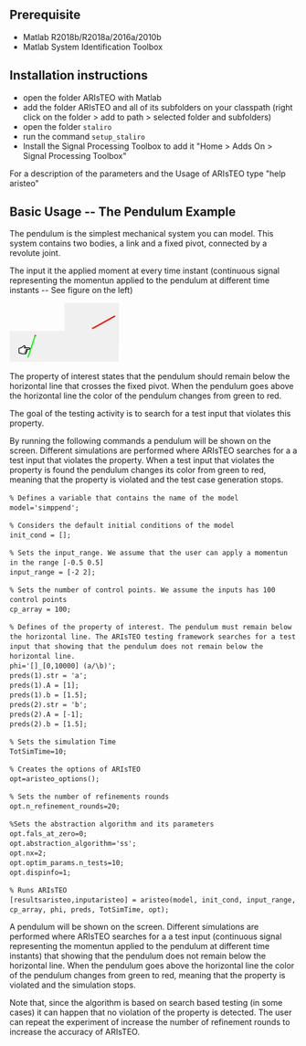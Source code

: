 ## Prerequisite
- Matlab R2018b/R2018a/2016a/2010b
- Matlab System Identification Toolbox

## Installation instructions
- open the folder ARIsTEO with Matlab
- add the folder ARIsTEO and all of its subfolders on your classpath (right click on the folder > add to path > selected folder and subfolders)
- open the folder ``staliro``
- run the command ``setup_staliro``
- Install the Signal Processing Toolbox to add it "Home > Adds On > Signal Processing Toolbox"

For a description of the parameters and the Usage of ARIsTEO type "help aristeo"  

## Basic Usage -- The Pendulum Example

The pendulum is the simplest mechanical system you can model. This system contains two bodies, a link and a fixed pivot, connected by a revolute joint.

The input it the applied moment at every time instant (continuous signal representing the momentun applied to the pendulum at different time instants -- See figure on the left)

<img src="./Satisfaction.png" alt="ARIsTEO logo" width="96"><img src="./Violation.png" alt="ARIsTEO logo" width="96">

The property of interest states that the pendulum should remain below the horizontal line that crosses the fixed pivot. When the pendulum goes above the horizontal line the color of the pendulum changes from green to red. <br/>

The goal of the testing activity is to search for a test input that violates this property.


By running the following commands a pendulum will be shown on the screen. Different simulations are performed where ARIsTEO searches for a a test input that violates the property. When a test input that violates the property is found  the pendulum changes its color from green to red, meaning that the property is violated and the test case generation stops.

``% Defines a variable that contains the name of the model``<br/>
``model='simppend';``<br/>

``% Considers the default initial conditions of the model``<br/>
``init_cond = [];``<br/>

``% Sets the input_range. We assume that the user can apply a momentun in the range [-0.5 0.5]``<br/>
``input_range = [-2 2];``<br/>

``% Sets the number of control points. We assume the inputs has 100 control points``<br/>
``cp_array = 100;``

``% Defines of the property of interest. The pendulum must remain below the horizontal line. The ARIsTEO testing framework searches for a test input that showing that the pendulum does not remain below the horizontal line. ``<br/>
``phi='[]_[0,10000] (a/\b)';``<br/>
``preds(1).str = 'a';``<br/>
``preds(1).A = [1];``<br/>
``preds(1).b = [1.5];``<br/>
``preds(2).str = 'b';``<br/>
``preds(2).A = [-1];``<br/>
``preds(2).b = [1.5];``<br/>

``% Sets the simulation Time``<br/>
``TotSimTime=10;``<br/>

``% Creates the options of ARIsTEO``<br/>
``opt=aristeo_options();``<br/>

``% Sets the number of refinements rounds``<br/>
``opt.n_refinement_rounds=20;``<br/>

``%Sets the abstraction algorithm and its parameters``<br/>
``opt.fals_at_zero=0;``<br/>
``opt.abstraction_algorithm='ss';``<br/>
``opt.nx=2;``<br/>
``opt.optim_params.n_tests=10;``<br/>
``opt.dispinfo=1;``<br/>

``% Runs ARIsTEO``<br/>
``[resultsaristeo,inputaristeo] = aristeo(model, init_cond, input_range, cp_array, phi, preds, TotSimTime, opt);``<br/>

A pendulum will be shown on the screen. Different simulations are performed where ARIsTEO searches for a a test input (continuous signal representing the momentun applied to the pendulum at different time instants) that showing that the pendulum does not remain below the horizontal line. When the pendulum goes above the horizontal line the color of the pendulum changes from green to red, meaning that the property is violated and the simulation stops.<br/>

Note that, since the algorithm is based on search based testing (in some cases) it can happen that no violation of the property is detected. The user can repeat the experiment of increase the number of refinement rounds to increase the accuracy of ARIsTEO.

